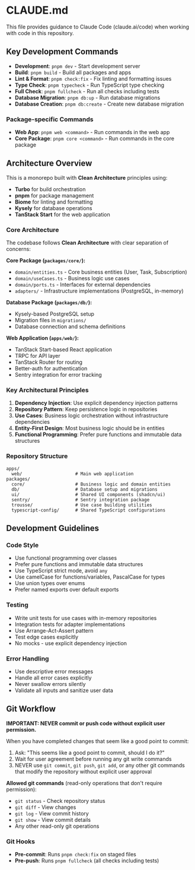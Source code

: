 # CLAUDE.md

This file provides guidance to Claude Code (claude.ai/code) when working with code in this repository.

## Key Development Commands

- **Development**: `pnpm dev` - Start development server
- **Build**: `pnpm build` - Build all packages and apps
- **Lint & Format**: `pnpm check:fix` - Fix linting and formatting issues
- **Type Check**: `pnpm typecheck` - Run TypeScript type checking
- **Full Check**: `pnpm fullcheck` - Run all checks including tests
- **Database Migration**: `pnpm db:up` - Run database migrations
- **Database Creation**: `pnpm db:create` - Create new database migration

### Package-specific Commands

- **Web App**: `pnpm web <command>` - Run commands in the web app
- **Core Package**: `pnpm core <command>` - Run commands in the core package

## Architecture Overview

This is a monorepo built with **Clean Architecture** principles using:

- **Turbo** for build orchestration
- **pnpm** for package management
- **Biome** for linting and formatting
- **Kysely** for database operations
- **TanStack Start** for the web application

### Core Architecture

The codebase follows **Clean Architecture** with clear separation of concerns:

**Core Package (`packages/core/`):**
- `domain/entities.ts` - Core business entities (User, Task, Subscription)
- `domain/useCases.ts` - Business logic use cases
- `domain/ports.ts` - Interfaces for external dependencies
- `adapters/` - Infrastructure implementations (PostgreSQL, in-memory)

**Database Package (`packages/db/`):**
- Kysely-based PostgreSQL setup
- Migration files in `migrations/`
- Database connection and schema definitions

**Web Application (`apps/web/`):**
- TanStack Start-based React application
- TRPC for API layer
- TanStack Router for routing
- Better-auth for authentication
- Sentry integration for error tracking

### Key Architectural Principles

1. **Dependency Injection**: Use explicit dependency injection patterns
2. **Repository Pattern**: Keep persistence logic in repositories
3. **Use Cases**: Business logic orchestration without infrastructure dependencies
4. **Entity-First Design**: Most business logic should be in entities
5. **Functional Programming**: Prefer pure functions and immutable data structures

### Repository Structure

```
apps/
  web/                    # Main web application
packages/
  core/                   # Business logic and domain entities
  db/                     # Database setup and migrations
  ui/                     # Shared UI components (shadcn/ui)
  sentry/                 # Sentry integration package
  trousse/                # Use case building utilities
  typescript-config/      # Shared TypeScript configurations
```

## Development Guidelines

### Code Style
- Use functional programming over classes
- Prefer pure functions and immutable data structures
- Use TypeScript strict mode, avoid `any`
- Use camelCase for functions/variables, PascalCase for types
- Use union types over enums
- Prefer named exports over default exports

### Testing
- Write unit tests for use cases with in-memory repositories
- Integration tests for adapter implementations
- Use Arrange-Act-Assert pattern
- Test edge cases explicitly
- No mocks - use explicit dependency injection

### Error Handling
- Use descriptive error messages
- Handle all error cases explicitly
- Never swallow errors silently
- Validate all inputs and sanitize user data

## Git Workflow

**IMPORTANT: NEVER commit or push code without explicit user permission.**

When you have completed changes that seem like a good point to commit:
1. Ask: "This seems like a good point to commit, should I do it?"
2. Wait for user agreement before running any git write commands
3. NEVER use `git commit`, `git push`, `git add`, or any other git commands that modify the repository without explicit user approval

**Allowed git commands** (read-only operations that don't require permission):
- `git status` - Check repository status
- `git diff` - View changes
- `git log` - View commit history
- `git show` - View commit details
- Any other read-only git operations

### Git Hooks
- **Pre-commit**: Runs `pnpm check:fix` on staged files
- **Pre-push**: Runs `pnpm fullcheck` (all checks including tests)